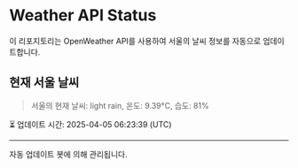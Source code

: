 
# Weather API Status

이 리포지토리는 OpenWeather API를 사용하여 서울의 날씨 정보를 자동으로 업데이트합니다.

## 현재 서울 날씨
> 서울의 현재 날씨: light rain, 온도: 9.39°C, 습도: 81%

⏳ 업데이트 시간: 2025-04-05 06:23:39 (UTC)

---
자동 업데이트 봇에 의해 관리됩니다.
